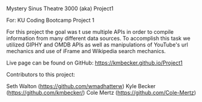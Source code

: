 # 
Mystery Sinus Theatre 3000
(aka) Project1

For: KU Coding Bootcamp Project 1

For this project the goal was t use multiple APIs in order to compile information from many different data sources. To accomplish this task we utilized GIPHY and OMDB APIs as well as manipulations of YouTube's url mechanics and use of iFrame and Wikipedia search mechanics.

Live page can be found on GitHub:
https://kmbecker.github.io/Project1

Contributors to this project:

Seth Walton (https://github.com/wmadhatterw)
Kyle Becker (https://github.com/kmbecker/)
Cole Mertz (https://github.com/Cole-Mertz)

